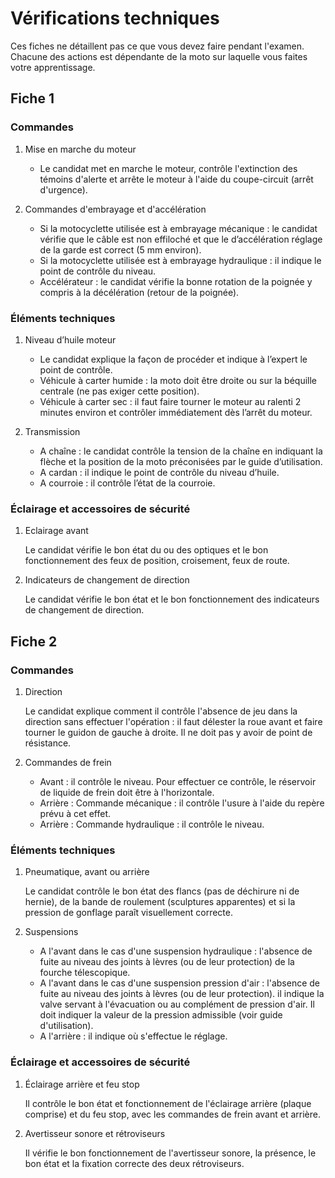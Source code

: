 # Vérifications techniques

Ces fiches ne détaillent pas ce que vous devez faire pendant l'examen. Chacune des actions est dépendante de la moto sur laquelle vous faites votre apprentissage.

## Fiche 1

### Commandes

1. Mise en marche du moteur

   - Le candidat met en marche le moteur, contrôle l'extinction des témoins d'alerte et arrête le moteur à l'aide du coupe-circuit (arrêt d'urgence).

2. Commandes d'embrayage et d'accélération

   - Si la motocyclette utilisée est à embrayage mécanique : le candidat vérifie que le câble est non effiloché et que le d’accélération réglage de la garde est correct (5 mm environ).
   - Si la motocyclette utilisée est à embrayage hydraulique : il indique le point de contrôle du niveau.
   - Accélérateur : le candidat vérifie la bonne rotation de la poignée y compris à la décélération (retour de la poignée).

### Éléments techniques

1. Niveau d’huile moteur

   - Le candidat explique la façon de procéder et indique à l’expert le point de contrôle.
   - Véhicule à carter humide : la moto doit être droite ou sur la béquille centrale (ne pas exiger cette position).
   - Véhicule à carter sec : il faut faire tourner le moteur au ralenti 2 minutes environ et contrôler immédiatement dès l’arrêt du moteur.

2. Transmission

   - A chaîne : le candidat contrôle la tension de la chaîne en indiquant la flèche et la position de la moto préconisées par le guide d’utilisation.
   - A cardan : il indique le point de contrôle du niveau d’huile.
   - A courroie : il contrôle l’état de la courroie.

### Éclairage et accessoires de sécurité

1. Eclairage avant

   Le candidat vérifie le bon état du ou des optiques et le bon fonctionnement des feux de position, croisement, feux de route.

2. Indicateurs de changement de direction

   Le candidat vérifie le bon état et le bon fonctionnement des indicateurs de changement de direction.

## Fiche 2

### Commandes

1. Direction

   Le candidat explique comment il contrôle l'absence de jeu dans la direction sans effectuer l'opération : il faut délester la roue avant et faire tourner le guidon de gauche à droite. Il ne doit pas y avoir de point de résistance.

2. Commandes de frein

   - Avant : il contrôle le niveau. Pour effectuer ce contrôle, le réservoir de liquide de frein doit être à l'horizontale.
   - Arrière : Commande mécanique : il contrôle l'usure à l'aide du repère prévu à cet effet.
   - Arrière : Commande hydraulique : il contrôle le niveau.

### Éléments techniques

1. Pneumatique, avant ou arrière

   Le candidat contrôle le bon état des flancs (pas de déchirure ni de hernie), de la bande de roulement (sculptures apparentes) et si la pression de gonflage paraît visuellement correcte.

2. Suspensions

   - A l'avant dans le cas d'une suspension hydraulique : l'absence de fuite au niveau des joints à lèvres (ou de leur protection) de la fourche télescopique.
   - A l'avant dans le cas d'une suspension pression d'air : l'absence de fuite au niveau des joints à lèvres (ou de leur protection). il indique la valve servant à l'évacuation ou au complément de pression d'air. Il doit indiquer la valeur de la pression admissible (voir guide d'utilisation).
   - A l'arrière : il indique où s'effectue le réglage.

### Éclairage et accessoires de sécurité

1. Éclairage arrière et feu stop

   Il contrôle le bon état et fonctionnement de l'éclairage arrière (plaque comprise) et du feu stop, avec les commandes de frein avant et arrière.

2. Avertisseur sonore et rétroviseurs

   Il vérifie le bon fonctionnement de l'avertisseur sonore, la présence, le bon état et la fixation correcte des deux rétroviseurs.
